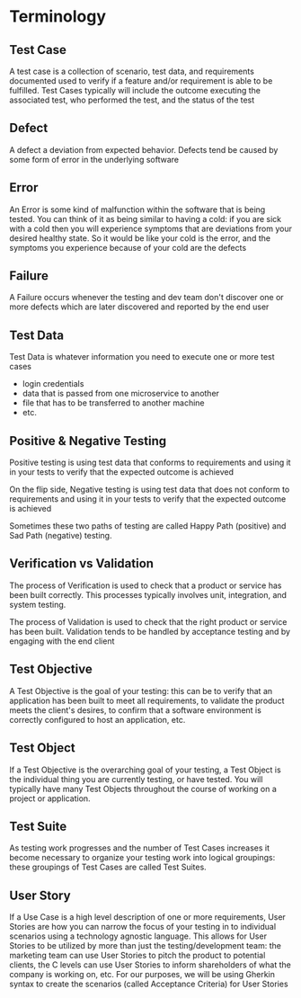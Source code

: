 # Terminology

## Test Case
A test case is a collection of scenario, test data, and requirements documented used to verify if a feature and/or requirement is able to be fulfilled. Test Cases typically will include the outcome executing the associated test, who performed the test, and the status of the test

## Defect
A defect a deviation from expected behavior. Defects tend be caused by some form of error in the underlying software

## Error
An Error is some kind of malfunction within the software that is being tested. You can think of it as being similar to having a cold: if you are sick with a cold then you will experience symptoms that are deviations from your desired healthy state. So it would be like your cold is the error, and the symptoms you experience because of your cold are the defects

## Failure
A Failure occurs whenever the testing and dev team don't discover one or more defects which are later discovered and reported by the end user

## Test Data
Test Data is whatever information you need to execute one or more test cases
- login credentials
- data that is passed from one microservice to another
- file that has to be transferred to another machine
- etc.

## Positive & Negative Testing
Positive testing is using test data that conforms to requirements and using it in your tests to verify that the expected outcome is achieved

On the flip side, Negative testing is using test data that does not conform to requirements and using it in your tests to verify that the expected outcome is achieved

Sometimes these two paths of testing are called Happy Path (positive) and Sad Path (negative) testing.

## Verification vs Validation
The process of Verification is used to check that a product or service has been built correctly. This processes typically involves unit, integration, and system testing. 

The process of Validation is used to check that the right product or service has been built. Validation tends to be handled by acceptance testing and by engaging with the end client

## Test Objective
A Test Objective is the goal of your testing: this can be to verify that an application has been built to meet all requirements, to validate the product meets the client's desires, to confirm that a software environment is correctly configured to host an application, etc. 

## Test Object
If a Test Objective is the overarching goal of your testing, a Test Object is the individual thing you are currently testing, or have tested. You will typically have many Test Objects throughout the course of working on a project or application.

## Test Suite
As testing work progresses and the number of Test Cases increases it become necessary to organize your testing work into logical groupings: these groupings of Test Cases are called Test Suites.

## User Story
If a Use Case is a high level description of one or more requirements, User Stories are how you can narrow the focus of your testing in to individual scenarios using a technology agnostic language. This allows for User Stories to be utilized by more than just the testing/development team: the marketing team can use User Stories to pitch the product to potential clients, the C levels can use User Stories to inform shareholders of what the company is working on, etc. For our purposes, we will be using Gherkin syntax to create the scenarios (called Acceptance Criteria) for User Stories